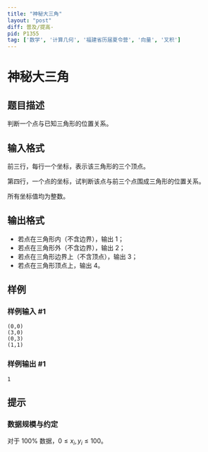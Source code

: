 ```yaml
---
title: "神秘大三角"
layout: "post"
diff: 普及/提高-
pid: P1355
tag: ['数学', '计算几何', '福建省历届夏令营', '向量', '叉积']
---
```

# 神秘大三角
## 题目描述

判断一个点与已知三角形的位置关系。

## 输入格式

前三行，每行一个坐标，表示该三角形的三个顶点。

第四行，一个点的坐标，试判断该点与前三个点围成三角形的位置关系。

所有坐标值均为整数。
## 输出格式

- 若点在三角形内（不含边界），输出 $1$；
- 若点在三角形外（不含边界），输出 $2$；
- 若点在三角形边界上（不含顶点），输出 $3$；
- 若点在三角形顶点上，输出 $4$。
## 样例

### 样例输入 #1
```
(0,0)
(3,0)
(0,3)
(1,1)

```
### 样例输出 #1
```
1

```
## 提示

### 数据规模与约定

对于 $100\%$ 数据，$0\le x_i,y_i\le 100$。

 
